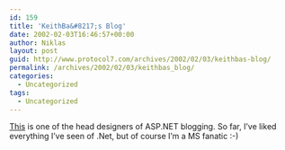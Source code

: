 ```yaml
---
id: 159
title: 'KeithBa&#8217;s Blog'
date: 2002-02-03T16:46:57+00:00
author: Niklas
layout: post
guid: http://www.protocol7.com/archives/2002/02/03/keithbas-blog/
permalink: /archives/2002/02/03/keithbas_blog/
categories:
  - Uncategorized
tags:
  - Uncategorized
---
```

<div class='microid-131c0a62f8f0cd1438d51cdaa53aaaa83dd5415e'>
  <p>
    <a href="http://www.keithba.com/blog/">This</a> is one of the head designers of ASP.NET blogging. So far, I&#8217;ve liked everything I&#8217;ve seen of .Net, but of course I&#8217;m a MS fanatic :-)
  </p>
</div>